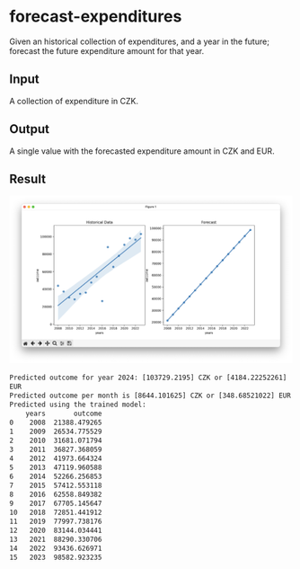 # forecast-expenditures

Given an historical collection of expenditures, and a year in the future; forecast the future expenditure amount for that year.

## Input

A collection of expenditure in CZK.

## Output

A single value with the forecasted expenditure amount in CZK and EUR.

## Result

![result](./assets/result.png)

```
Predicted outcome for year 2024: [103729.2195] CZK or [4184.22252261] EUR
Predicted outcome per month is [8644.101625] CZK or [348.68521022] EUR
Predicted using the trained model:
    years       outcome
0    2008  21388.479265
1    2009  26534.775529
2    2010  31681.071794
3    2011  36827.368059
4    2012  41973.664324
5    2013  47119.960588
6    2014  52266.256853
7    2015  57412.553118
8    2016  62558.849382
9    2017  67705.145647
10   2018  72851.441912
11   2019  77997.738176
12   2020  83144.034441
13   2021  88290.330706
14   2022  93436.626971
15   2023  98582.923235
```
